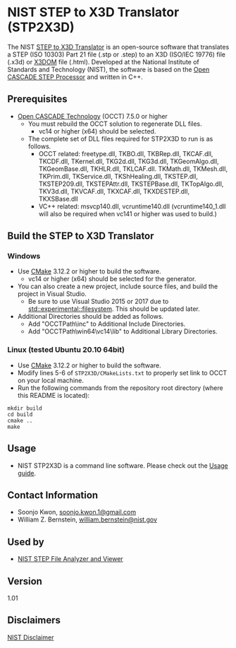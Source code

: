 # NIST STEP to X3D Translator (STP2X3D)
The NIST [STEP to X3D Translator](https://www.nist.gov/services-resources/software/step-x3d-translator) is an open-source software that translates a STEP (ISO 10303) Part 21 file (.stp or .step) to an X3D (ISO/IEC 19776) file (.x3d) or [X3DOM](https://www.x3dom.org/) file (.html). Developed at the National Institute of Standards and Technology (NIST), the software is based on the [Open CASCADE STEP Processor](https://dev.opencascade.org/doc/overview/html/occt_user_guides__step.html) and written in C++.  

## Prerequisites
- [Open CASCADE Technology](https://www.opencascade.com/content/latest-release) (OCCT) 7.5.0 or higher
  - You must rebuild the OCCT solution to regenerate DLL files.
    - vc14 or higher (x64) should be selected.
  - The complete set of DLL files required for STP2X3D to run is as follows.
    - OCCT related: freetype.dll, TKBO.dll, TKBRep.dll, TKCAF.dll, TKCDF.dll, TKernel.dll, TKG2d.dll, TKG3d.dll, TKGeomAlgo.dll, TKGeomBase.dll, TKHLR.dll, TKLCAF.dll. TKMath.dll, TKMesh.dll, TKPrim.dll, TKService.dll, TKShHealing.dll, TKSTEP.dll, TKSTEP209.dll, TKSTEPAttr.dll, TKSTEPBase.dll, TKTopAlgo.dll, TKV3d.dll, TKVCAF.dll, TKXCAF.dll, TKXDESTEP.dll, TKXSBase.dll
    - VC++ related: msvcp140.dll, vcruntime140.dll (vcruntime140_1.dll will also be required when vc141 or higher was used to build.)
    
## Build the STEP to X3D Translator 

  ### Windows
  - Use [CMake](https://cmake.org/) 3.12.2 or higher to build the software.
    - vc14 or higher (x64) should be selected for the generator.
  - You can also create a new project, include source files, and build the project in Visual Studio.
    - Be sure to use Visual Studio 2015 or 2017 due to [std::experimental::filesystem](https://docs.microsoft.com/en-us/cpp/standard-library/filesystem?view=msvc-150). This should be updated later.
  - Additional Directories should be added as follows.
    - Add "OCCTPath\inc" to Additional Include Directories.
    - Add "OCCTPath\win64\vc14\lib" to Additional Library Directories.
  
  ### Linux (tested Ubuntu 20.10 64bit)
  - Use [CMake](https://cmake.org/) 3.12.2 or higher to build the software.
  - Modify lines 5-6 of ``STP2X3D/CMakeLists.txt`` to properly set link to OCCT on your local machine.
  - Run the following commands from the repository root directory (where this README is located):
  ```
  mkdir build
  cd build  
  cmake ..
  make
  ```
  
## Usage
- NIST STP2X3D is a command line software. Please check out the [Usage guide](USAGE.md).

## Contact Information
- Soonjo Kwon, soonjo.kwon.1@gmail.com
- William Z. Bernstein, william.bernstein@nist.gov

## Used by
- [NIST STEP File Analyzer and Viewer](https://www.nist.gov/services-resources/software/step-file-analyzer-and-viewer)

## Version
1.01

## Disclaimers
[NIST Disclaimer](https://www.nist.gov/disclaimer)
